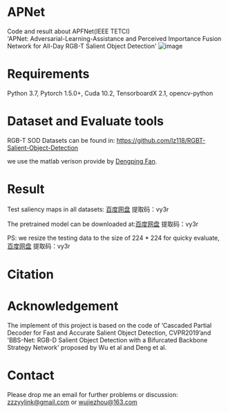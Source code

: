 # APNet
Code and result about APFNet(IEEE TETCI)<br>
'APNet: Adversarial-Learning-Assistance and Perceived Importance Fusion Network for All-Day RGB-T Salient Object Detection' 
![image](https://user-images.githubusercontent.com/38373305/134764453-4db0e79f-77f2-448f-a32d-76c907fff0aa.png)


# Requirements
Python 3.7, Pytorch 1.5.0+, Cuda 10.2, TensorboardX 2.1, opencv-python

# Dataset and Evaluate tools
RGB-T SOD Datasets can be found in:  https://github.com/lz118/RGBT-Salient-Object-Detection <br>

we use the matlab verison provide by [Dengping Fan](http://dpfan.net/d3netbenchmark/).

# Result
Test saliency maps in all datasets: [百度网盘](https://pan.baidu.com/s/1bmlNxOvZkaiwc4EwqY1Nlw)  提取码：vy3r <br>

The pretrained model can be downloaded at:[百度网盘](https://pan.baidu.com/s/1bmlNxOvZkaiwc4EwqY1Nlw)  提取码：vy3r <br>

PS: we resize the testing data to the size of 224 * 224 for quicky evaluate, [百度网盘](https://pan.baidu.com/s/1bmlNxOvZkaiwc4EwqY1Nlw)  提取码：vy3r <br>

# Citation

# Acknowledgement
The implement of this project is based on the code of ‘Cascaded Partial Decoder for Fast and Accurate Salient Object Detection, CVPR2019’and 'BBS-Net: RGB-D Salient Object Detection with a Bifurcated Backbone Strategy Network' proposed by Wu et al and Deng et al.

# Contact
Please drop me an email for further problems or discussion: zzzyylink@gmail.com or wujiezhou@163.com
